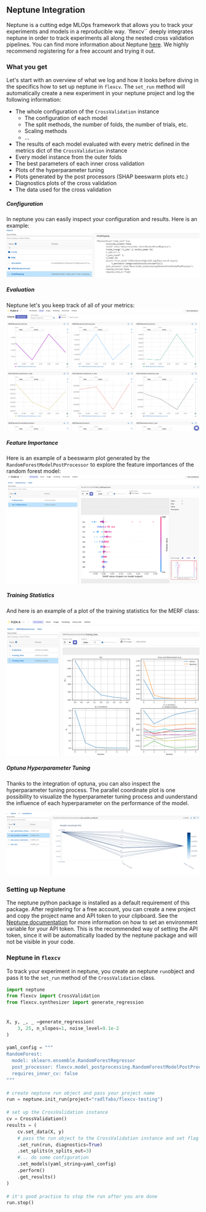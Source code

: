 ## Neptune Integration

Neptune is a cutting edge MLOps framework that allows you to track your experiments and models in a reproducible way. `flexcv`` deeply integrates neptune in order to track experiments all along the nested cross validation pipelines. You can find more information about Neptune [here](https://neptune.ai/). We highly recommend registering for a free account and trying it out.


### What you get

Let's start with an overview of what we log and how it looks before diving in the specifics how to set up neptune in `flexcv`.
The `set_run` method will automatically create a new experiment in your neptune project and log the following information:

- The whole configuration of the `CrossValidation` instance
    - The configuration of each model
    - The split methods, the number of folds, the number of trials, etc.
    - Scaling methods
    - ...
- The results of each model evaluated with every metric defined in the metrics dict of the `CrossValidation` instance
- Every model instance from the outer folds
- The best parameters of each inner cross validation
- Plots of the hyperparameter tuning
- Plots generated by the post processors (SHAP beeswarm plots etc.)
- Diagnostics plots of the cross validation
- The data used for the cross validation

##### Configuration
In neptune you can easily inspect your configuration and results. Here is an example:
![neptune mapping](../images/neptune_model_mapping.png)

##### Evaluation

Neptune let's you keep track of all of your metrics:
![neptune metrics](../images/neptune_charts.png)

##### Feature Importance

Here is an example of a beeswarm plot generated by the `RandomForestModelPostProcessor` to explore the feature importances of the random forest model:
![neptune experiment](../images/neptune_shap.png)

##### Training Statistics

And here is an example of a plot of the training statistics for the MERF class:

![neptune experiment](../images/neptune_merf.png)

##### Optuna Hyperparameter Tuning

Thanks to the integration of optuna, you can also inspect the hyperparameter tuning process.
The parallel coordinate plot is one possibility to visualize the hyperparameter tuning process and uunderstand the influence of each hyperparameter on the performance of the model.

![neptune experiment](../images/neptune_optuna.png)


### Setting up Neptune

The neptune python package is installed as a default requirement of this package.
After registering for a free account, you can create a new project and copy the project name and API token to your clipboard.
See the [Neptune documentation](https://docs.neptune.ai/getting-started/installation) for more information on how to set an environment variable for your API token.
This is the recommended way of setting the API token, since it will be automatically loaded by the neptune package and will not be visible in your code.

### Neptune in `flexcv`

To track your experiment in neptune, you create an neptune `run`object and pass it to the `set_run` method of the `CrossValidation` class.

```python
import neptune
from flexcv import CrossValidation
from flexcv.synthesizer import generate_regression


X, y, _, _ =generate_regression(
    3, 25, n_slopes=1, noise_level=9.1e-2
)

yaml_config = """
RandomForest:
  model: sklearn.ensemble.RandomForestRegressor
  post_processor: flexcv.model_postprocessing.RandomForestModelPostProcessor
  requires_inner_cv: false
"""

# create neptune run object and pass your project name
run = neptune.init_run(project="radlfabs/flexcv-testing")

# set up the CrossValidation instance
cv = CrossValidation()
results = (
    cv.set_data(X, y)
    # pass the run object to the CrossValidation instance and set flag for additional plots
    .set_run(run, diagnostics=True)
    .set_splits(n_splits_out=3)
    #... do some configuration
    .set_models(yaml_string=yaml_config)
    .perform()
    .get_results()
)

# it's good practice to stop the run after you are done
run.stop()
```
